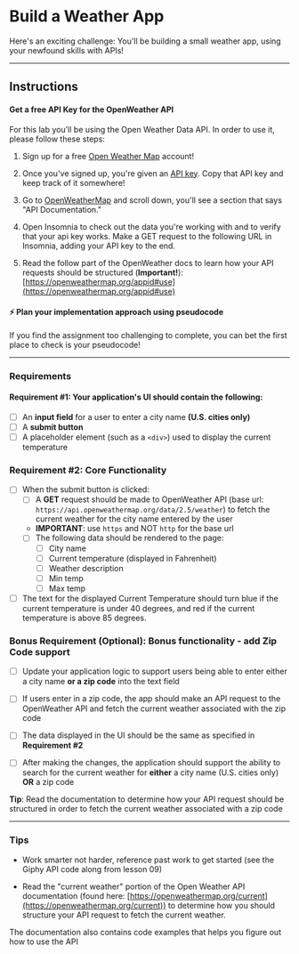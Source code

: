 

# Build a Weather App

Here's an exciting challenge: You'll be building a small weather app, using your newfound skills with APIs!

***

## Instructions

#### Get a free API Key for the OpenWeather API

For this lab you'll be using the Open Weather Data API. In order to use it, please follow these steps:

1. Sign up for a free [Open Weather Map](https://home.openweathermap.org/users/sign_up) account!

2. Once you've signed up, you're given an [API key](https://home.openweathermap.org/api_keys). Copy that API key and keep track of it somewhere!

3. Go to [OpenWeatherMap](http://openweathermap.org/api) and scroll down, you'll see a section that says "API Documentation."

4. Open Insomnia to check out the data you're working with and to verify that your api key works. Make a GET request to the following URL in Insomnia, adding your API key to the end.

5. Read the follow part of the OpenWeather docs to learn how your API requests should be structured (**Important!**): [https://openweathermap.org/appid#use](https://openweathermap.org/appid#use)

#### ⚡️ Plan your implementation approach using pseudocode
If you find the assignment too challenging to complete, you can bet the first place to check is your pseudocode!

---

### Requirements

#### Requirement #1: Your application's UI should contain the following:
- [ ] An **input field** for a user to enter a city name **(U.S. cities only)**
- [ ] A **submit button**
- [ ] A placeholder element (such as a `<div>`) used to display the current temperature

### Requirement #2: Core Functionality
- [ ] When the submit button is clicked:
    - [ ] A **GET** request should be made to OpenWeather API (base url: `https://api.openweathermap.org/data/2.5/weather`) to fetch the current weather for the city name entered by the user
    - **IMPORTANT**: use `https` and NOT `http` for the base url
    - [ ] The following data should be rendered to the page:
        - [ ] City name
        - [ ] Current temperature (displayed in Fahrenheit)
        - [ ] Weather description
        - [ ] Min temp
        - [ ] Max temp
- [ ] The text for the displayed Current Temperature should turn blue if the current temperature is under 40 degrees, and red if the current temperature is above 85 degrees.

### Bonus Requirement (Optional): Bonus functionality - add Zip Code support

- [ ] Update your application logic to support users being able to enter either a city name **or a zip code** into the text field

- [ ] If users enter in a zip code, the app should make an API request to the OpenWeather API and fetch the current weather associated with the zip code

- [ ] The data displayed in the UI should be the same as specified in **Requirement #2**

- [ ] After making the changes, the application should support the ability to search for the current weather for **either** a city name (U.S. cities only) **OR** a zip code

**Tip**: Read the documentation to determine how your API request should be structured in order to fetch the current weather associated with a zip code

---

### Tips

* Work smarter not harder, reference past work to get started (see the Giphy API code along from lesson 09)

* Read the "current weather" portion of the Open Weather API documentation (found here: [https://openweathermap.org/current](https://openweathermap.org/current)) to determine how you should structure your API request to fetch the current weather.

The documentation also contains code examples that helps you figure out how to use the API

